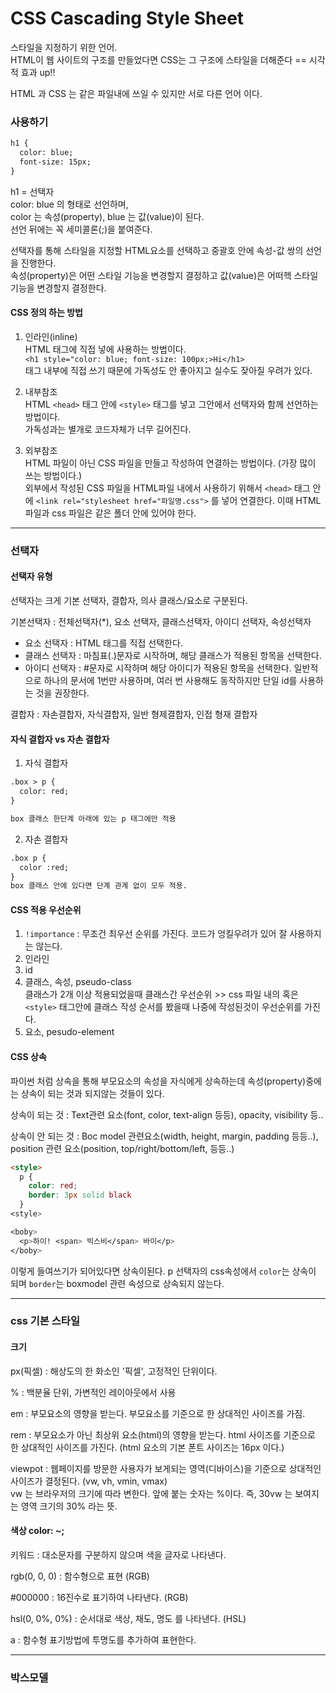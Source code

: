 # CSS Cascading Style Sheet
스타일을 지정하기 위한 언어.<br>
HTML이 웹 사이트의 구조를 만들었다면 CSS는 그 구조에 스타일을 더해준다 == 시각적 효과 up!!

HTML 과 CSS 는 같은 파일내에 쓰일 수 있지만 서로 다른 언어 이다.

### 사용하기
```HTML
h1 {
  color: blue;
  font-size: 15px;
}
```
h1 = 선택자<br>
color: blue 의 형태로 선언하며,<br>
color 는 속성(property), blue 는 값(value)이 된다.<br>
선언 뒤에는 꼭 세미콜론(;)을 붙여준다.

선택자를 통해 스타일을 지정할 HTML요소를 선택하고 중괄호 안에 속성-값 쌍의 선언을 진행한다.<br>
속성(property)은 어떤 스타일 기능을 변경할지 결정하고 값(value)은 어떠헥 스타일 기능을 변경할지 결정한다.


#### CSS 정의 하는 방법
1. 인라인(inline)<br>
HTML 태그에 직접 넣에 사용하는 방법이다.<br>
`<h1 style="color: blue; font-size: 100px;>Hi</h1>`<br>
태그 내부에 직접 쓰기 때문에 가독성도 안 좋아지고 실수도 잦아질 우려가 있다.<br>

2. 내부참조<br>
HTML `<head>` 태그 안에 `<style>` 태그를 넣고 그안에서 선택자와 함께 선언하는 방법이다.<br>
가독성과는 별개로 코드자체가 너무 길어진다.

3. 외부참조<br>
HTML 파일이 아닌 CSS 파일을 만들고 작성하여 연결하는 방법이다. (가장 많이 쓰는 방법이다.)<br>
외부에서 작성된 CSS 파일을 HTML파일 내에서 사용하기 위해서  `<head>` 태그 안에 `<link rel="stylesheet href="파일명.css">` 를 넣어 연결한다. 이때 HTML 파일과 css 파일은 같은 폴더 안에 있어야 한다.

---
### 선택자

#### 선택자 유형
선택자는 크게 기본 선택자, 결합자, 의사 클래스/요소로 구분된다.<br>

기본선택자 : 전체선택자(*), 요소 선택자, 클래스선택자, 아이디 선택자, 속성선택자
  - 요소 선택자 : HTML 태그를 직접 선택한다.
  - 클래스 선택자 : 마침표(.)문자로 시작하며, 해당 클래스가 적용된 항목을 선택한다.
  - 아이디 선택자 : #문자로 시작하며 해당 아이디가 적용된 항목을 선택한다. 일반적으로 하나의 문서에 1번만 사용하며, 여러 번 사용해도 동작하지만 단일 id를 사용하는 것을 권장한다.

결합자 : 자손결합자, 자식결합자, 일반 형제결합자, 인접 형재 결합자

#### 자식 결합자 vs 자손 결합자
1. 자식 결합자
```HTML
.box > p {
  color: red;
}

box 클래스 한단계 아래에 있는 p 태그에만 적용
```

2. 자손 결합자
```HTML
.box p {
  color :red;
}
box 클래스 안에 있다면 단계 관계 없이 모두 적용.
```
#### CSS 적용 우선순위
1. `!importance` : 무조건 최우선 순위를 가진다. 코드가 엉킬우려가 있어 잘 사용하지는 않는다.
2. 인라인
3. id
4. 클래스, 속성, pseudo-class<br>
클래스가 2개 이상 적용되었을때 클래스간 우선순위 >> css 파일 내의 혹은 `<style>` 태그안에 클래스 작성 순서를 봤을때 나중에 작성된것이 우선순위를 가진다.
5. 요소, pesudo-element


#### CSS 상속
파이썬 처럼 상속을 통해 부모요소의 속성을 자식에게 상속하는데 속성(property)중에는 상속이 되는 것과 되지않는 것들이 있다.

상속이 되는 것 : Text관련 요소(font, color, text-align 등등), opacity, visibility 등..

상속이 안 되는 것 : Boc model 관련요소(width, height, margin, padding 등등..), position 관련 요소(position, top/right/bottom/left, 등등..)

```HTML
<style>
  p {
    color: red;
    border: 3px solid black
  }
<style>

<boby>
  <p>하이! <span> 빅스비</span> 바이</p>
</boby>
```
이렇게 들여쓰기가 되어있다면 상속이된다. p 선택자의 css속성에서 `color`는 상속이 되며 `border`는 boxmodel 관련 속성으로 상속되지 않는다.


---
### css 기본 스타일

#### 크기
px(픽셀) : 해상도의 한 화소인 '픽셀', 고정적인 단위이다.

% : 백분율 단위, 가변적인 레이아웃에서 사용

em : 부모요소의 영향을 받는다. 부모요소를 기준으로 한 상대적인 사이즈를 가짐.

rem : 부모요소가 아닌 최상위 요소(html)의 영향을 받는다. html 사이즈를 기준으로 한 상대적인 사이즈를 가진다. (html 요소의 기본 폰트 사이즈는 16px 이다.)

viewpot : 웹페이지를 방문한 사용자가 보게되는 영역(디바이스)을 기준으로 상대적인 사이즈가 결정된다. (vw, vh, vmin, vmax) <br>
vw 는 브라우저의 크기에 따라 변한다. 앞에 붙는 숫자는 %이다. 즉, 30vw 는 보여지는 영역 크기의 30% 라는 뜻.


#### 색상 color: ~;
키워드 : 대소문자를 구분하지 않으며 색을 글자로 나타낸다.

rgb(0, 0, 0) : 함수형으로 표현 (RGB)

#000000 : 16진수로 표기하여 나타낸다. (RGB)

hsl(0, 0%, 0%) : 순서대로 색상, 채도, 명도 를 나타낸다. (HSL)

a : 함수형 표기방법에 투명도를 추가하여 표현한다.

---
### 박스모델
